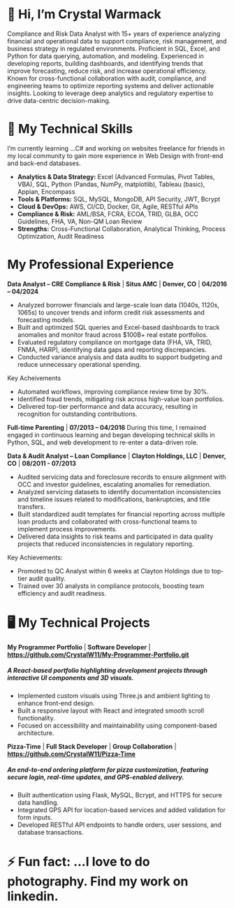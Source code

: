 # 👋 Hi, I’m Crystal Warmack
Compliance and Risk Data Analyst with 15+ years of experience analyzing financial and operational data to support compliance, risk management, and business strategy in regulated environments. Proficient in SQL, Excel, and Python for data querying, automation, and modeling. Experienced in developing reports, building dashboards, and identifying trends that improve forecasting, reduce risk, and increase operational efficiency. Known for cross-functional collaboration with audit, compliance, and engineering teams to optimize reporting systems and deliver actionable insights. Looking to leverage deep analytics and regulatory expertise to drive data-centric decision-making.


# 🚀 My Technical Skills
  I’m currently learning ...C# and working on websites freelance for friends in my local community to gain more experience in Web Design with front-end and back-end databases. 

  - **Analytics & Data Strategy:** Excel (Advanced Formulas, Pivot Tables, VBA), SQL, Python (Pandas, NumPy, matplotlib), Tableau (basic), Appian, Encompass
  - **Tools & Platforms:** SQL, MySQL, MongoDB, API Security, JWT, Bcrypt
  -  **Cloud & DevOps:** AWS, CI/CD, Docker, Git, Agile, RESTful APIs
  -  **Compliance & Risk:** AML/BSA, FCRA, ECOA, TRID, GLBA, OCC Guidelines, FHA, VA, Non-QM Loan Review
  -  **Strengths:** Cross-Functional Collaboration, Analytical Thinking, Process Optimization, Audit Readiness

# My Professional Experience

**Data Analyst – CRE Compliance & Risk** | **Situs AMC** | **Denver, CO** | **04/2016 – 04/2024**    
-	Analyzed borrower financials and large-scale loan data (1040s, 1120s, 1065s) to uncover trends and inform credit risk assessments and forecasting models.
-	Built and optimized SQL queries and Excel-based dashboards to track anomalies and monitor fraud across $100B+ real estate portfolios.
-	Evaluated regulatory compliance on mortgage data (FHA, VA, TRID, FNMA, HARP), identifying data gaps and reporting discrepancies.
-	Conducted variance analysis and data audits to support budgeting and reduce unnecessary operational spending.

Key Acheivements
- Automated workflows, improving compliance review time by 30%.
- Identified fraud trends, mitigating risk across high-value loan portfolios.
-	Delivered top-tier performance and data accuracy, resulting in recognition for outstanding contributions.

**Full-time Parenting** | **07/2013 – 04/2016**
During this time, I remained engaged in continuous learning and began developing technical skills in Python, SQL, and web development to re-enter a data-driven role.



**Data & Audit Analyst – Loan Compliance** | **Clayton Holdings, LLC** | **Denver, CO** | **08/2011 - 07/2013** 
-	Audited servicing data and foreclosure records to ensure alignment with OCC and investor guidelines, escalating anomalies for remediation.
-	Analyzed servicing datasets to identify documentation inconsistencies and timeline issues related to modifications, bankruptcies, and title transfers.
-	Built standardized audit templates for financial reporting across multiple loan products and collaborated with cross-functional teams to implement process improvements.
-	Delivered data insights to risk teams and participated in data quality projects that reduced inconsistencies in regulatory reporting.

Key Achievements:
-	Promoted to QC Analyst within 6 weeks at Clayton Holdings due to top-tier audit quality.
-	Trained over 30 analysts in compliance protocols, boosting team efficiency and audit readiness.


# 🖥️ My Technical Projects

**My Programmer Portfolio** | **Software Developer** | **https://github.com/CrystalW11/My-Programmer-Portfolio.git**
##### A React-based portfolio highlighting development projects through interactive UI components and 3D visuals.
-	Implemented custom visuals using Three.js and ambient lighting to enhance front-end design.
-	Built a responsive layout with React and integrated smooth scroll functionality.
-	Focused on accessibility and maintainability using component-based architecture.

**Pizza-Time** | **Full Stack Developer** | **Group Collaboration** | **https://github.com/CrystalW11/Pizza-Time**
##### An end-to-end ordering platform for pizza customization, featuring secure login, real-time updates, and GPS-enabled delivery. 
-	Built authentication using Flask, MySQL, Bcrypt, and HTTPS for secure data handling. 
-	Integrated GPS API for location-based services and added validation for form inputs. 
-	Developed RESTful API endpoints to handle orders, user sessions, and database transactions.

# ⚡ Fun fact: ...I love to do photography. Find my work on linkedin.

<!---
CrystalW11/CrystalW11 is a ✨ special ✨ repository because its `README.md` (this file) appears on your GitHub profile.
You can click the Preview link to take a look at your changes.
--->
